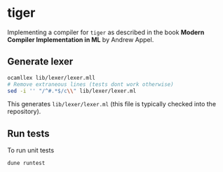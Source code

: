 # tiger

Implementing a compiler for `tiger` as described in the book **Modern Compiler Implementation in ML** by Andrew Appel.

## Generate lexer
```bash
ocamllex lib/lexer/lexer.mll
# Remove extraneous lines (tests dont work otherwise)
sed -i '' "/^#.*$/c\\" lib/lexer/lexer.ml
```

This generates `lib/lexer/lexer.ml` (this file is typically checked into the repository).

## Run tests
To run unit tests
```bash
dune runtest
```
